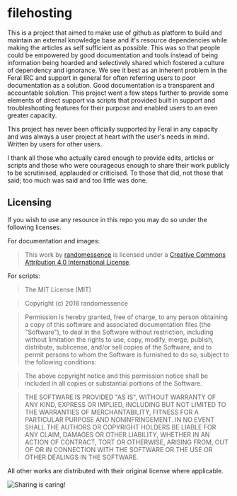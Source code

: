 filehosting
===========

This is a project that aimed to make use of github as platform to build and maintain an external knowledge base and it's resource dependencies while making the articles as self sufficient as possible. This was so that people could be empowered by good documentation and tools instead of being information being hoarded and selectively shared which fostered a culture of dependency and ignorance. We see it best as an inherent problem in the Feral IRC and support in general for often referring users to poor documentation as a solution. Good documentation is a transparent and accountable solution. This project went a few steps further to provide some elements of direct support via scripts that provided built in support and troubleshooting features for their purpose and enabled users to an even greater capacity.

This project has never been officially supported by Feral in any capacity and was always a user project at heart with the user's needs in mind. Written by users for other users.

I thank all those who actually cared enough to provide edits, articles or scripts and those who were courageous enough to share their work publicly to be scrutinised, applauded or criticised. To those that did, not those that said; too much was said and too little was done.

Licensing
---

If you wish to use any resource in this repo you may do so under the following licenses.

For documentation and images:

> This work by <a xmlns:cc="http://creativecommons.org/ns#" href="https://github.com/feralhosting/feralfilehosting" property="cc:attributionName" rel="cc:attributionURL">randomessence</a> is licensed under a <a rel="license" href="http://creativecommons.org/licenses/by/4.0/">Creative Commons Attribution 4.0 International License</a>.

For scripts:

> The MIT License (MIT)

> Copyright (c) 2016 randomessence

> Permission is hereby granted, free of charge, to any person obtaining a copy of this software and associated documentation files (the "Software"), to deal in the Software without restriction, including without limitation the rights to use, copy, modify, merge, publish, distribute, sublicense, and/or sell copies of the Software, and to permit persons to whom the Software is furnished to do so, subject to the following conditions:

> The above copyright notice and this permission notice shall be included in all copies or substantial portions of the Software.

> THE SOFTWARE IS PROVIDED "AS IS", WITHOUT WARRANTY OF ANY KIND, EXPRESS OR IMPLIED, INCLUDING BUT NOT LIMITED TO THE WARRANTIES OF MERCHANTABILITY, FITNESS FOR A PARTICULAR PURPOSE AND NONINFRINGEMENT. IN NO EVENT SHALL THE AUTHORS OR COPYRIGHT HOLDERS BE LIABLE FOR ANY CLAIM, DAMAGES OR OTHER LIABILITY, WHETHER IN AN ACTION OF CONTRACT, TORT OR OTHERWISE, ARISING FROM, OUT OF OR IN CONNECTION WITH THE SOFTWARE OR THE USE OR OTHER DEALINGS IN THE SOFTWARE.

All other works are distributed with their original license where applicable.

![Sharing is caring!](https://raw.github.com/feralhosting/feralfilehosting/master/sharingiscaring.jpg "Sharing is caring!")
